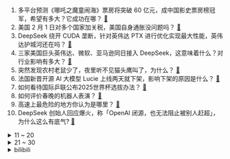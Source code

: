 1. 多平台预测《哪吒之魔童闹海》票房将突破 60 亿元，成中国影史票房榜冠军，希望有多大？它成功在哪？ [:link:](https://www.zhihu.com/question/11034354133)
2. 美国 2 月 1 日对多个国家加关税，美国自身通胀没问题吗？ [:link:](https://www.zhihu.com/question/11021618297)
3. DeepSeek 绕开 CUDA 垄断，针对英伟达 PTX 进行优化实现最大性能，英伟达护城河还在吗？ [:link:](https://www.zhihu.com/question/10949909331)
4. 三家美国巨头英伟达、微软、亚马逊同日接入 DeepSeek，这意味着什么？对行业影响有多大？ [:link:](https://www.zhihu.com/question/11034493670)
5. 突然发现农村老鼠少了，夜里听不见猫头鹰叫了，为什么？ [:link:](https://www.zhihu.com/question/565244381)
6. 法国新晋开源 AI 大模型 Lucie 上线两天就下架，影响下架的原因是什么？ [:link:](https://www.zhihu.com/question/10822777319)
7. 如何看待国际乒联公布2025世界杯选拔办法？ [:link:](https://www.zhihu.com/question/11061950186)
8. 如何评价春晚的机器人表演？ [:link:](https://www.zhihu.com/question/10774276643)
9. 高速上最危险的地方你认为是哪里？ [:link:](https://www.zhihu.com/question/469714786)
10. DeepSeek 创始人回应爆火，称「OpenAI 闭源，也无法阻止被别人赶超」，为什么这么有底气? [:link:](https://www.zhihu.com/question/10780037770)
<details>
<summary>11 ~ 20</summary>

11. 特朗普称撞机事故都怪奥巴马和拜登，美国当前的塔台空管状况如何？奥巴马的多元化政策是否降低了安全标准？ [:link:](https://www.zhihu.com/question/11017633801)
12. 徐克执导的电影《射雕英雄传：侠之大者》对原著还原度如何？有哪些改编？ [:link:](https://www.zhihu.com/question/10955983426)
13. 如何看待李小冉回应退出繁花群，「退群不是很正常，这是什么犯罪的事吗」？对于不想参与的群聊你会如何处理？ [:link:](https://www.zhihu.com/question/11015693260)
14. 如何评价索隆沦为刀架子？ [:link:](https://www.zhihu.com/question/663025347)
15. 如果十五六岁的纳兰嫣然对萧炎充满了好感度，并积极地履行了婚约，那么她在大结局时能成为了萧炎的正妻吗？ [:link:](https://www.zhihu.com/question/627786006)
16. 日本一地路面塌陷，卡车司机被困超百小时仍未获救，救援有哪些难点？当地都采取了哪些救援措施？ [:link:](https://www.zhihu.com/question/11011819106)
17. 《蛟龙行动》中美军的机械狗和 2025 年春晚中跳秧歌的机器人，技术性与战斗性哪个更高？ [:link:](https://www.zhihu.com/question/10825026960)
18. 飞机这么多按钮都要一个个地打开，为什么不能一键启动？ [:link:](https://www.zhihu.com/question/659780376)
19. 春节档票价过高引吐槽，一张票平时能买两张， 你去看春节档电影了吗？你所在地一张票价多少钱？ [:link:](https://www.zhihu.com/question/10884988577)
20. 瓜迪奥拉如今53岁，执教风格基本没有变化，其他著名的教练，在他们50-60的时候，也是如此吗？ [:link:](https://www.zhihu.com/question/7481362667)
</details>
<details>
<summary>21 ~ 30</summary>

21. 家住长江边的你，每次回家有哪些必吃的美食？如果春节期间沿着长江从头吃到尾，有哪些好吃的值得「安利」？ [:link:](https://www.zhihu.com/question/10101033729)
22. 《封神第二部：战火西岐》为什么要设计殷郊吸干元始天尊法力的剧情？ [:link:](https://www.zhihu.com/question/10937668765)
23. 老人有哪些习惯让你无法忍受？ [:link:](https://www.zhihu.com/question/48844888)
24. 孩子在大人说话的时候，总是不停的大喊大叫，是什么原因和问题？ [:link:](https://www.zhihu.com/question/6237591341)
25. 如何评价综艺节目《一路繁花》中的 6 位女性？她们有哪些高光时刻？ [:link:](https://www.zhihu.com/question/9414147796)
26. 春节档电影的排片是如何决定的？都会被哪些因素影响？ [:link:](https://www.zhihu.com/question/10357294658)
27. 2025 春节档总票房破 60 亿，《哪吒之魔童闹海》近 25 亿领跑，如何评价今年的票房成绩？ [:link:](https://www.zhihu.com/question/11010073914)
28. 黄金价格刷新历史高位，国内足金首饰 1 克突破 846 元，金价还会持续上涨吗？什么时候会降？ [:link:](https://www.zhihu.com/question/10959365322)
29. 如何评价DeepSeek自称开源？但似乎并未开源（Open Source），仅为Open Model? [:link:](https://www.zhihu.com/question/10748172232)
30. 《哪吒之魔童闹海》累计票房突破 20 亿，如何评价这一成绩？这部电影让你印象最深刻的是哪个桥段？ [:link:](https://www.zhihu.com/question/11028879252)
</details><details>
<summary>bilibili</summary>

</details>